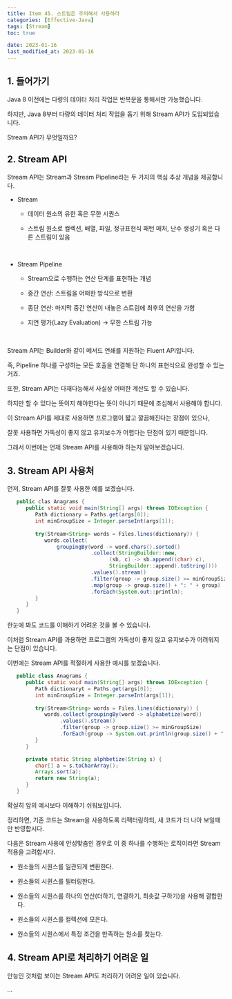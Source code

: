 ```yaml
---
title: Item 45. 스트림은 주의해서 사용하라
categories: [Effective-Java]
tags: [Stream]
toc: true

date: 2023-01-16
last_modified_at: 2023-01-16
---
```


## 1. 들어가기

Java 8 이전에는 다량의 데이터 처리 작업은 반복문을 통해서만 가능했습니다.

하지만, Java 8부터 다량의 데이터 처리 작업을 돕기 위해 Stream API가 도입되었습니다.

Stream API가 무엇일까요? 

## 2. Stream API

Stream API는 Stream과 Stream Pipeline라는 두 가지의 핵심 추상 개념을 제공합니다.

* Stream

   * 데이터 원소의 유한 혹은 무한 시퀀스

   * 스트림 원소로 컬렉션, 배열, 파일, 정규표현식 패턴 매처, 난수 생성기 혹은 다른 스트림이 있음

   <br>

* Stream Pipeline

   * Stream으로 수행하는 연산 단계를 표현하는 개념

   * 중간 연산: 스트림을 어떠한 방식으로 변환

   * 종단 연산: 마지막 중간 연산이 내놓은 스트림에 최후의 연산을 가함

   * 지연 평가(Lazy Evaluation) → 무한 스트림 가능

   <br>

Stream API는 Builder와 같이 메서드 연쇄를 지원하는 Fluent API입니다.

즉, Pipeline 하나를 구성하는 모든 호출을 연결해 단 하나의 표현식으로 완성할 수 있는거죠.

또한, Stream API는 다재다능해서 사실상 어떠한 계산도 할 수 있습니다.

하지만 할 수 있다는 뜻이지 해야한다는 뜻이 아니기 때문에 조심해서 사용해야 합니다.

이 Stream API를 제대로 사용하면 프로그램이 짧고 깔끔해진다는 장점이 있으나,

잘못 사용하면 가독성이 좋지 않고 유지보수가 어렵다는 단점이 있기 때문입니다.

그래서 이번에는 언제 Stream API를 사용해야 하는지 알아보겠습니다.

## 3. Stream API 사용처

먼저, Stream API를 잘못 사용한 예를 보겠습니다.

```java
   public clas Anagrams {
      public static void main(String[] args) throws IOException {
         Path dictionary = Paths.get(args[0]);
         int minGroupSize = Integer.parseInt(args[1]);
        
         try(Stream<String> words = Files.lines(dictionary)) {
            words.collect(
                groupingBy(word -> word.chars().sorted()
                           .collect(StringBuilder::new,
                                 (sb, c) -> sb.append((char) c),
                                 StringBuilder::append).toString()))
                           .values().stream()
                           .filter(group -> group.size() >= minGroupSize)
                           .map(group -> group.size() + ": " + group)
                           .forEach(System.out::println);
         }
      } 
   } 
```

한눈에 봐도 코드를 이해하기 어려운 것을 볼 수 있습니다.

이처럼 Stream API를 과용하면 프로그램의 가독성이 좋지 않고 유지보수가 어려워지는 단점이 있습니다.

이번에는 Stream API를 적절하게 사용한 예시를 보겠습니다.

```java
   public class Anagrams {
      public static void main(String[] args) throws IOException {
         Path dictionaryt = Paths.get(args[0]);
         int minGroupSize = Integer.parseInt(args[1]);
        
         try(Stream<String> words = Files.lines(dictionary)) {
            words.collect(groupingBy(word -> alphabetize(word))
                 .values().stream()
                 .filter(group -> group.size() >= minGroupSize)
                 .forEach(group -> System.out.println(group.size() + ": " + group));
         }
      }

      private static String alphbetize(String s) {
         char[] a = s.toCharArray();
         Arrays.sort(a);
         return new String(a);
      }
   }
```

확실히 앞의 예시보다 이해하기 쉬워보입니다.

정리하면, 기존 코드는 Stream을 사용하도록 리팩터링하되, 새 코드가 더 나아 보일때만 반영합시다.

다음은 Stream 사용에 안성맞춤인 경우로 이 중 하나를 수행하는 로직이라면 Stream 적용을 고려합시다.

* 원소들의 시퀀스를 일관되게 변환한다.

* 원소들의 시퀀스를 필터링한다.

* 원소들의 시퀀스를 하나의 연산(더하기, 연결하기, 최솟값 구하기)을 사용해 결합한다.

* 원소들의 시퀀스를 컬렉션에 모은다.

* 원소들의 시퀀스에서 특정 조건을 만족하는 원소를 찾는다.

## 4. Stream API로 처리하기 어려운 일

만능인 것처럼 보이는 Stream API도 처리하기 어려운 일이 있습니다.

...